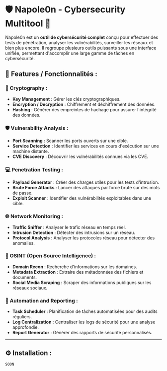 # 🛡️ **Napole0n - Cybersecurity Multitool** 👑

Napole0n est un **outil de cybersécurité complet** conçu pour effectuer des tests de pénétration, analyser les vulnérabilités, surveiller les réseaux et bien plus encore. Il regroupe plusieurs outils puissants sous une interface unifiée, permettant d'accomplir une large gamme de tâches en cybersécurité.

## 🔑 **Features / Fonctionnalités** :

### 🔐 **Cryptography** :
- **Key Management** : Gérer les clés cryptographiques.
- **Encryption / Decryption** : Chiffrement et déchiffrement des données.
- **Hashing** : Générer des empreintes de hachage pour assurer l'intégrité des données.

### 🛡️ **Vulnerability Analysis** :
- **Port Scanning** : Scanner les ports ouverts sur une cible.
- **Service Detection** : Identifier les services en cours d'exécution sur une machine distante.
- **CVE Discovery** : Découvrir les vulnérabilités connues via les CVE.

### 💻 **Penetration Testing** :
- **Payload Generator** : Créer des charges utiles pour les tests d'intrusion.
- **Brute Force Attacks** : Lancer des attaques par force brute sur des mots de passe.
- **Exploit Scanner** : Identifier des vulnérabilités exploitables dans une cible.

### 🌐 **Network Monitoring** :
- **Traffic Sniffer** : Analyser le trafic réseau en temps réel.
- **Intrusion Detection** : Détecter des intrusions sur un réseau.
- **Protocol Analysis** : Analyser les protocoles réseau pour détecter des anomalies.

### 🔎 **OSINT** (Open Source Intelligence) :
- **Domain Recon** : Recherche d'informations sur les domaines.
- **Metadata Extraction** : Extraire des métadonnées des fichiers et documents.
- **Social Media Scraping** : Scraper des informations publiques sur les réseaux sociaux.

### 📜 **Automation and Reporting** :
- **Task Scheduler** : Planification de tâches automatisées pour des audits réguliers.
- **Log Centralization** : Centraliser les logs de sécurité pour une analyse approfondie.
- **Report Generator** : Générer des rapports de sécurité personnalisés.

---

## ⚙️ **Installation** :

  `SOON`
